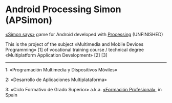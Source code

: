 Android Processing Simon (APSimon)
==================================

[«Simon says»](http://en.wikipedia.org/wiki/Simon_%28game%29) game for Android
developed with [Processing](http://processing.org/) (UNFINISHED)

This is the project of the subject «Multimedia and Mobile Devices Programming»
[1] of vocational training course / technical degree «Multiplatform
Application Development» [2] [3]

---

1: «Programación Multimedia y Dispositivos Móviles» 

2: «Desarrollo de Aplicaciones Multiplataforma»

3: «Ciclo Formativo de Grado Superior» a.k.a. [«Formación Profesional»](http://es.wikipedia.org/wiki/Formaci%C3%B3n_Profesional), in Spain
